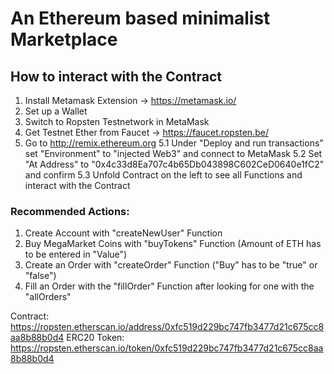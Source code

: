 # An Ethereum based minimalist Marketplace

## How to interact with the Contract

1. Install Metamask Extension -> https://metamask.io/
2. Set up a Wallet
3. Switch to Ropsten Testnetwork in MetaMask
4. Get Testnet Ether from Faucet -> https://faucet.ropsten.be/
5. Go to http://remix.ethereum.org
5.1 Under "Deploy and run transactions" set "Environment" to "injected Web3" and connect to MetaMask
5.2 Set "At Address" to "0x4c33d8Ea707c4b65Db043898C602CeD0640e1fC2" and confirm
5.3 Unfold Contract on the left to see all Functions and interact with the Contract

### Recommended Actions:

1. Create Account with "createNewUser" Function
2. Buy MegaMarket Coins with "buyTokens" Function (Amount of ETH has to be entered in "Value")
3. Create an Order with "createOrder" Function ("Buy" has to be "true" or "false")
4. Fill an Order with the "fillOrder" Function after looking for one with the "allOrders"

Contract: https://ropsten.etherscan.io/address/0xfc519d229bc747fb3477d21c675cc8aa8b88b0d4
ERC20 Token: https://ropsten.etherscan.io/token/0xfc519d229bc747fb3477d21c675cc8aa8b88b0d4
